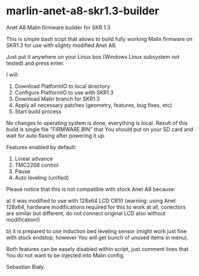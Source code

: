# marlin-anet-a8-skr1.3-builder
Anet A8 Malin firmware builder for SKR 1.3

This is simple bash scipt that allows to build fully working Malin firmware on SKR1.3 for use with slighty modified Anet A8.

Just put it anywhere on your Linux box (Windows Linux subsystem not tested) and press enter.

I will:
1) Download PlatformIO to local directory
2) Configure PlatformIO to use with SKR1.3
3) Download Malin branch for SKR1.3
4) Apply all necessary patches (geometry, features, bug fixes, etc)
5) Start build process

No changes to operating system is done, everything is local. Result of this build is single file "FIRMWARE.BIN" that You should put on your SD card and wait for auto flasing after powering it up.

Features enabled by default:
1) Linear advance
2) TMC2208 control
3) Pause
4) Auto leveling (unified)

Please notice that this is not compatible with stock Anet A8 because:

a) it was modified to use with 128x64 LCD CR10 (warning: using Anet 128x64, hardware modifications required for this to work at all, conectors are similar but different, do not connect original LCD also without modification!)

b) it is prepared to use induction bed leveling sensor (might work just fine with stock endstop, however You will get bunch of unused items in menu).

Both features can be easely disabled within script, just comment lines that You do not want to be injected into Malin config.

Sebastian Biały.
